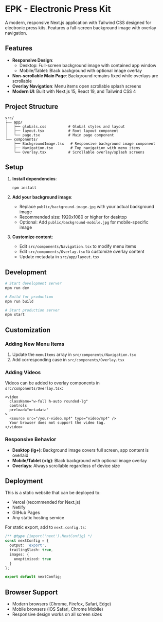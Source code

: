 # EPK - Electronic Press Kit

A modern, responsive Next.js application with Tailwind CSS designed for electronic press kits. Features a full-screen background image with overlay navigation.

## Features

- **Responsive Design**: 
  - Desktop: Full-screen background image with contained app window
  - Mobile/Tablet: Black background with optional image overlay
- **Non-scrollable Main Page**: Background remains fixed while overlays are scrollable
- **Overlay Navigation**: Menu items open scrollable splash screens
- **Modern UI**: Built with Next.js 15, React 19, and Tailwind CSS 4

## Project Structure

```
src/
├── app/
│   ├── globals.css          # Global styles and layout
│   ├── layout.tsx           # Root layout component
│   └── page.tsx             # Main page component
└── components/
    ├── BackgroundImage.tsx   # Responsive background image component
    ├── Navigation.tsx        # Top navigation with menu items
    └── Overlay.tsx          # Scrollable overlay/splash screens
```

## Setup

1. **Install dependencies**:
   ```bash
   npm install
   ```

2. **Add your background image**:
   - Replace `public/background-image.jpg` with your actual background image
   - Recommended size: 1920x1080 or higher for desktop
   - Optional: Add `public/background-mobile.jpg` for mobile-specific image

3. **Customize content**:
   - Edit `src/components/Navigation.tsx` to modify menu items
   - Edit `src/components/Overlay.tsx` to customize overlay content
   - Update metadata in `src/app/layout.tsx`

## Development

```bash
# Start development server
npm run dev

# Build for production
npm run build

# Start production server
npm start
```

## Customization

### Adding New Menu Items

1. Update the `menuItems` array in `src/components/Navigation.tsx`
2. Add corresponding case in `src/components/Overlay.tsx`

### Adding Videos

Videos can be added to overlay components in `src/components/Overlay.tsx`:

```tsx
<video 
  className="w-full h-auto rounded-lg"
  controls
  preload="metadata"
>
  <source src="/your-video.mp4" type="video/mp4" />
  Your browser does not support the video tag.
</video>
```

### Responsive Behavior

- **Desktop (lg+)**: Background image covers full screen, app content is overlaid
- **Mobile/Tablet (<lg)**: Black background with optional image overlay
- **Overlays**: Always scrollable regardless of device size

## Deployment

This is a static website that can be deployed to:
- Vercel (recommended for Next.js)
- Netlify
- GitHub Pages
- Any static hosting service

For static export, add to `next.config.ts`:
```typescript
/** @type {import('next').NextConfig} */
const nextConfig = {
  output: 'export',
  trailingSlash: true,
  images: {
    unoptimized: true
  }
};

export default nextConfig;
```

## Browser Support

- Modern browsers (Chrome, Firefox, Safari, Edge)
- Mobile browsers (iOS Safari, Chrome Mobile)
- Responsive design works on all screen sizes
